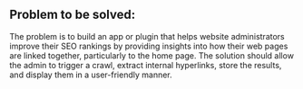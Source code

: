 ## Problem to be solved:
The problem is to build an app or plugin that helps website administrators improve their SEO rankings by providing insights into how their web pages are linked together, particularly to the home page. The solution should allow the admin to trigger a crawl, extract internal hyperlinks, store the results, and display them in a user-friendly manner.